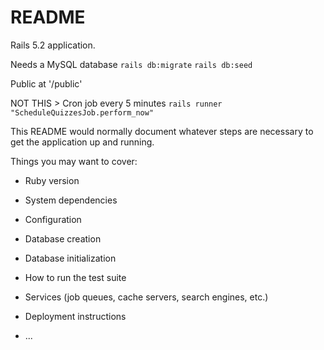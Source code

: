 # README

Rails 5.2 application.

Needs a MySQL database
`rails db:migrate`
`rails db:seed`

Public at '/public'

NOT THIS > Cron job every 5 minutes `rails runner "ScheduleQuizzesJob.perform_now"`




This README would normally document whatever steps are necessary to get the
application up and running.

Things you may want to cover:

* Ruby version

* System dependencies

* Configuration

* Database creation

* Database initialization

* How to run the test suite

* Services (job queues, cache servers, search engines, etc.)

* Deployment instructions

* ...
